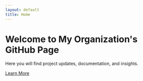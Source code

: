 ```yaml
---
layout: default
title: Home
---
```


# Welcome to My Organization's GitHub Page

Here you will find project updates, documentation, and insights.

[Learn More](/about/)

